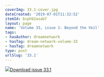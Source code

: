 ```yaml
---
coverImg: 33.1-cover.jpg
dateCreated: '2019-07-01T11:32:52'
itemId: bcphb2asab7
layout: page
name: 'Volume 33, issue 1: Beyond the Veil'
tags:
- hasAuthor: dreamnetwork
- hasTag: dream-network-volume-33
- hasTag: dreamnetwork
type: post
urlSlug: '33.1'
---
```

<img class="card-journal-img" src="../images/33.1-rect.jpg"/><a href="../files/pdfs/Volume_33/33.1_beyond_the_veil.pdf" download="">Download issue 33.1</a>